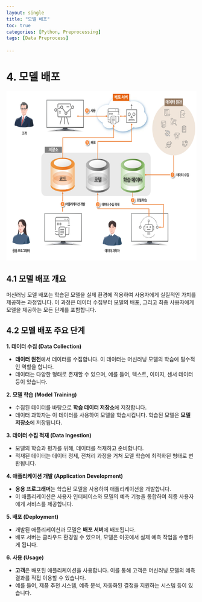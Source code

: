 ```yaml
---
layout: single
title: "모델 배포"
toc: true
categories: [Python, Preprocessing]
tags: [Data Preprocess]

---
```


# 4. 모델 배포

<p align="center"><img src="https://github.com/sigirace/page-images/blob/main/kang_lectures/python_preprocessing/deploy.png?raw=true" width="800" height="450"></p>

## 4.1 **모델 배포 개요**

머신러닝 모델 배포는 학습된 모델을 실제 환경에 적용하여 사용자에게 실질적인 가치를 제공하는 과정입니다. 이 과정은 데이터 수집부터 모델의 배포, 그리고 최종 사용자에게 모델을 제공하는 모든 단계를 포함합니다.

## 4.2 **모델 배포 주요 단계**

**1. 데이터 수집 (Data Collection)**

- **데이터 원천**에서 데이터를 수집합니다. 이 데이터는 머신러닝 모델의 학습에 필수적인 역할을 합니다.
- 데이터는 다양한 형태로 존재할 수 있으며, 예를 들어, 텍스트, 이미지, 센서 데이터 등이 있습니다.

**2. 모델 학습 (Model Training)**

- 수집된 데이터를 바탕으로 **학습 데이터 저장소**에 저장합니다.
- 데이터 과학자는 이 데이터를 사용하여 모델을 학습시킵니다. 학습된 모델은 **모델 저장소**에 저장됩니다.

**3. 데이터 수집 적재 (Data Ingestion)**

- 모델의 학습과 평가를 위해, 데이터를 적재하고 준비합니다.
- 적재된 데이터는 데이터 정제, 전처리 과정을 거쳐 모델 학습에 최적화된 형태로 변환됩니다.

**4. 애플리케이션 개발 (Application Development)**

- **응용 프로그래머**는 학습된 모델을 사용하여 애플리케이션을 개발합니다.
- 이 애플리케이션은 사용자 인터페이스와 모델의 예측 기능을 통합하여 최종 사용자에게 서비스를 제공합니다.

**5. 배포 (Deployment)**

- 개발된 애플리케이션과 모델은 **배포 서버**에 배포됩니다.
- 배포 서버는 클라우드 환경일 수 있으며, 모델은 이곳에서 실제 예측 작업을 수행하게 됩니다.

**6. 사용 (Usage)**

- **고객**은 배포된 애플리케이션을 사용합니다. 이를 통해 고객은 머신러닝 모델의 예측 결과를 직접 이용할 수 있습니다.
- 예를 들어, 제품 추천 시스템, 예측 분석, 자동화된 결정을 지원하는 시스템 등이 있습니다.